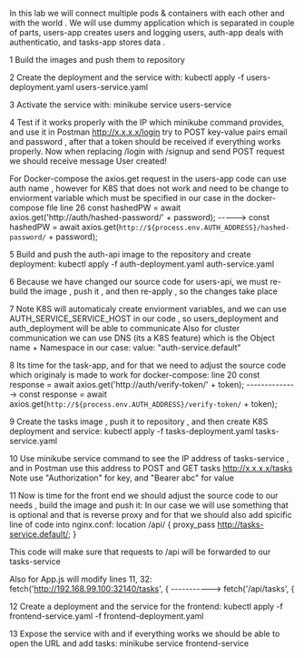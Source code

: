 In this lab we will connect multiple pods & containers with each other and with the world . We will use dummy application which is separated in couple of parts,
users-app creates users and logging users, auth-app deals with authenticatio, and tasks-app stores data .

1 Build the images and push them to repository

2 Create the deployment and the service with:
kubectl apply -f   users-deployment.yaml users-service.yaml

3 Activate the service with:
minikube service users-service

4 Test if it works properly with the IP which minikube command provides, and use it in Postman http://x.x.x.x/login
try to POST key-value pairs email and password , after that a token should be received if everything works properly.
Now when replacing /login with /signup and send POST request we should receive message User created! 

For Docker-compose the axios.get request in the users-app code can use auth name , however for K8S that does not work and need to be change to enviorment variable which must be specified in our case in the docker-compose file
line 26 const hashedPW = await axios.get('http://auth/hashed-password/' + password); ----->
const hashedPW = await axios.get(`http://${process.env.AUTH_ADDRESS}/hashed-password/` + password);

5 Build and push the auth-api image to the repository and create deployment:
kubectl apply -f   auth-deployment.yaml auth-service.yaml

6 Because we have changed our source code for users-api, we must re-build the image , push it , and then re-apply , so the changes take place

7 Note K8S will automaticaly create enviorment variables, and we can use AUTH_SERVICE_SERVICE_HOST in our code , so users_deployment and auth_deployment will be able to communicate
Also for cluster communication we can use DNS (its a K8S feature) which is the Object name + Namespace in our case:
value: "auth-service.default"

8 Its time for the task-app, and for that we need to adjust the source code which originaly is made to work for docker-compose:
line 20  const response = await axios.get('http://auth/verify-token/' + token); -------------->
  const response = await axios.get(`http://${process.env.AUTH_ADDRESS}/verify-token/` + token);

9 Create the tasks image , push it to repository , and then create K8S deployment and service:
kubectl apply -f   tasks-deployment.yaml tasks-service.yaml

10 Use minikube service command to see the IP address of tasks-service , and in Postman use this address to POST and GET tasks
http://x.x.x.x/tasks
Note use "Authorization" for key, and "Bearer abc" for value 

11 Now is time for the front end we should adjust the source code to our needs , build the image and push it:
In our case we will use something that is optional and that is reverse proxy and for that we should also add spicific line of code into nginx.conf:
location /api/ {
  proxy_pass http://tasks-service.default/;
  }

This code will make sure that requests to /api will be forwarded to our tasks-service

Also for App.js will modify lines 11, 32:
 fetch('http://192.168.99.100:32140/tasks', { ----------->
 fetch('/api/tasks', {
    
  
12 Create a deployment and the service for the frontend:
kubectl apply -f frontend-service.yaml -f frontend-deployment.yaml

13 Expose the service with and if everything works we should be able to open the URL and add tasks:
minikube service frontend-service


